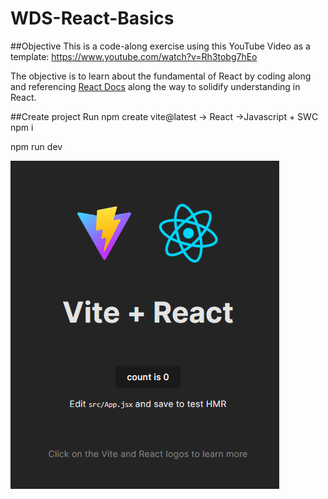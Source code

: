# WDS-React-Basics

##Objective
This is a code-along exercise using this YouTube Video as a template:
https://www.youtube.com/watch?v=Rh3tobg7hEo

The objective is to learn about the fundamental of React by coding along and referencing [React Docs](https://legacy.reactjs.org/docs/getting-started.html) along the way to solidify understanding in React.

##Create project
Run npm create vite@latest
-> React
->Javascript + SWC
npm i

npm run dev

![Alt text](image.png)
